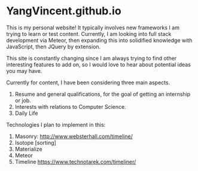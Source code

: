 # YangVincent.github.io
This is my personal website! It typically involves new frameworks I am trying to learn or test content. 
Currently, I am looking into full stack development via Meteor, then expanding this into solidified knowledge with JavaScript, then JQuery by extension. 

This site is constantly changing since I am always trying to find other interesting features to add on, so I would love to hear about potential ideas you may have. 

Currently for content, I have been considering three main aspects.

1. Resume and general qualifications, for the goal of getting an internship or job. 
2. Interests with relations to Computer Science. 
3. Daily Life

Technologies I plan to implement in this:

1. Masonry: http://www.websterhall.com/timeline/
2. Isotope [sorting]
3. Materialize 
4. Meteor
5. Timeline https://www.technotarek.com/timeliner/
